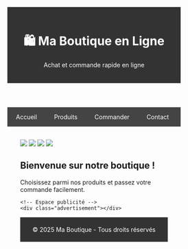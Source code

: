 <!DOCTYPE html>
<html lang="fr">
<head>
  <meta charset="UTF-8">
  <title>Ma Boutique en Ligne</title>
  <style>
    * {
      box-sizing: border-box;
    }

    body {
      font-family: Arial, sans-serif;
      margin: 0;
      padding: 0;
      background: #f4f4f4;
    }

    header {
      background: #333;
      color: white;
      padding: 20px;
      text-align: center;
    }

    nav {
      background: #444;
      overflow: hidden;
    }

    nav a {
      float: left;
      display: block;
      color: white;
      text-align: center;
      padding: 14px 20px;
      text-decoration: none;
    }

    nav a:hover {
      background-color: #555;
    }

    .container {
      padding: 30px;
    }

    .section {
      display: none;
    }

    .active {
      display: block;
    }

    .products {
      display: flex;
      flex-wrap: wrap;
      gap: 20px;
    }

    .product {
      background: white;
      padding: 15px;
      border: 1px solid #ccc;
      width: calc(25% - 20px);
      box-shadow: 0 0 5px rgba(0,0,0,0.1);
      text-align: center;
      border-radius: 10px;
    }

    .product img {
      width: 100%;
      height: 150px;
      object-fit: cover;
    }

    .product h3 {
      margin: 10px 0 5px;
    }

    .product p {
      font-weight: bold;
      color: green;
    }

    .product button {
      padding: 8px 12px;
      background: #28a745;
      color: white;
      border: none;
      cursor: pointer;
      border-radius: 5px;
    }

    .product button:hover {
      background: #218838;
    }

    .cart, .order-form {
      background: white;
      padding: 20px;
      border: 1px solid #ccc;
      margin-top: 30px;
      border-radius: 10px;
    }

    input, textarea {
      width: 100%;
      padding: 10px;
      margin: 10px 0;
    }

    .advertisement {
      background: url('https://via.placeholder.com/1200x200?text=Espace+Publicitaire') no-repeat center;
      background-size: cover;
      height: 200px;
      margin: 20px 0;
      border-radius: 10px;
    }

    footer {
      text-align: center;
      padding: 20px;
      background: #333;
      color: white;
    }
  </style>
</head>
<body>

<header>
  <h1>🛍️ Ma Boutique en Ligne</h1>
  <p>Achat et commande rapide en ligne</p>
</header>

<nav>
  <a href="#" onclick="showSection('accueil')">Accueil</a>
  <a href="#" onclick="showSection('produits')">Produits</a>
  <a href="#" onclick="showSection('commande')">Commander</a>
  <a href="#" onclick="showSection('contact')">Contact</a>
</nav>

<div class="container">

  <!-- Section Accueil -->
  <div id="accueil" class="section active">
    <img src="c:\Users\RDC MON PAYS\Desktop\images (2).png">
     <img src="c:\Users\RDC MON PAYS\Desktop\images (2).png">
      <img src="c:\Users\RDC MON PAYS\Desktop\images (2).png">
       <img src="c:\Users\RDC MON PAYS\Desktop\images (2).png">
    <h2>Bienvenue sur notre boutique !</h2>
    <p>Choisissez parmi nos produits et passez votre commande facilement.</p>

    <!-- Espace publicité -->
    <div class="advertisement"></div>
  </div>

  <!-- Section Produits -->
  <div id="produits" class="section">
    <h2>Nos Produits</h2>
    <div class="products">
      <div class="product">
        <img src="c:\Users\RDC MON PAYS\Desktop\images.jfif" alt="Produit 1">
        <h3>Chaussures Sport</h3>
        <p>59.99 €</p>
        <button onclick="addToCart('Chaussures Sport', 59.99)">Ajouter</button>
      </div>

      <div class="product">
        <img src="c:\Users\RDC MON PAYS\Desktop\images (2).png" alt="Produit 2">
        <h3>Montre connectée</h3>
        <p>89.99 €</p>
        <button onclick="addToCart('Montre connectée', 89.99)">Ajouter</button>
      </div>

      <div class="product">
        <img src="c:\Users\RDC MON PAYS\Desktop\images (3).png" alt="Produit 3">
        <h3>Casque Bluetooth</h3>
        <p>39.90 €</p>
        <button onclick="addToCart('Casque Bluetooth', 39.90)">Ajouter</button>
      </div>
    </div>
  </div>

  <!-- Section Commander -->
  <div id="commande" class="section">
    <h2>Passer une commande</h2>

    <div class="cart">
      <h3>Votre Panier 🛒</h3>
      <ul id="cart-items"></ul>
      <p><strong>Total :</strong> <span id="total">0.00</span> €</p>
    </div>

    <div class="order-form">
      <h3>Formulaire de commande</h3>
      <form onsubmit="return submitOrder()">
        <input type="text" id="nom" placeholder="Votre nom" required>
        <input type="email" id="email" placeholder="Votre email" required>
        <textarea id="note" placeholder="Note ou adresse de livraison" rows="4"></textarea>
        <button type="submit">Envoyer la commande</button>
      </form>
    </div>
  </div>

  <!-- Section Contact -->
  <div id="contact" class="section">
    <h2>Contact</h2>
    <p>Email : contact@ma-boutique.com</p>
    <p>Téléphone : +33 6 00 00 00 00</p>
  </div>
</div>

<footer>
  &copy; 2025 Ma Boutique - Tous droits réservés
</footer>

<script>
  let cart = [];
  let total = 0;

  function showSection(id) {
    document.querySelectorAll('.section').forEach(section => {
      section.classList.remove('active');
    });
    document.getElementById(id).classList.add('active');
  }

  function addToCart(nom, prix) {
    cart.push({ nom: nom, prix: prix });
    total += prix;
    updateCart();
  }

  function updateCart() {
    const items = document.getElementById('cart-items');
    items.innerHTML = '';
    cart.forEach(item => {
      const li = document.createElement('li');
      li.textContent = `${item.nom} - ${item.prix.toFixed(2)} €`;
      items.appendChild(li);
    });
    document.getElementById('total').textContent = total.toFixed(2);
  }

  function submitOrder() {
    const nom = document.getElementById('nom').value;
    const email = document.getElementById('email').value;
    const note = document.getElementById('note').value;

    if (cart.length === 0) {
      alert("Votre panier est vide.");
      return false;
    }

    alert(`Merci ${nom} ! Votre commande de ${cart.length} article(s) pour un total de ${total.toFixed(2)} € a été envoyée.\n\nEmail : ${email}\nNote : ${note}`);
    
    // Réinitialiser
    cart = [];
    total = 0;
    updateCart();
    document.getElementById('nom').value = '';
    document.getElementById('email').value = '';
    document.getElementById('note').value = '';

    return false; // empêche le rechargement de la page
  }
</script>

</body>
</html>




